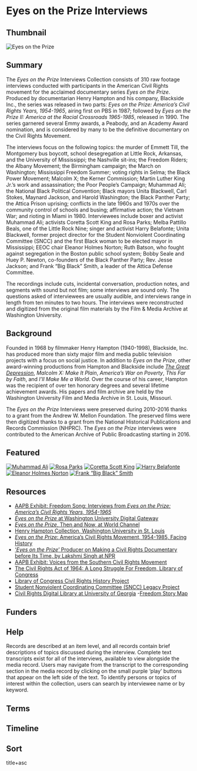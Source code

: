 # Eyes on the Prize Interviews

## Thumbnail

![Eyes on the Prize](https://s3.amazonaws.com/americanarchive.org/special-collections/EyesOnThePrize_Logo.jpg "Eyes on the Prize Interviews")

## Summary

The *Eyes on the Prize* Interviews Collection consists of 310 raw footage interviews conducted with participants in the American Civil Rights movement for the acclaimed documentary series *Eyes on the Prize*. Produced by documentarian Henry Hampton and his company, Blackside Inc., the series was released in two parts: *Eyes on the Prize: America’s Civil Rights Years, 1954-1965*, airing first on PBS in 1987; followed by *Eyes on the Prize II: America at the Racial Crossroads 1965-1985*, released in 1990. The series garnered several Emmy awards, a Peabody, and an Academy Award nomination, and is considered by many to be the definitive documentary on the Civil Rights Movement. 

The interviews focus on the following topics: the murder of Emmett Till, the Montgomery bus boycott, school desegregation at Little Rock, Arkansas, and the University of Mississippi; the Nashville sit-ins; the Freedom Riders; the Albany Movement; the Birmingham campaign; the March on Washington; Mississippi Freedom Summer; voting rights in Selma; the Black Power Movement; Malcolm X; the Kerner Commission; Martin Luther King Jr.’s work and assassination; the Poor People’s Campaign; Muhammad Ali; the National Black Political Convention; Black mayors Unita Blackwell, Carl Stokes, Maynard Jackson, and Harold Washington; the Black Panther Party; the Attica Prison uprising; conflicts in the late 1960s and 1970s over the community control of schools and busing; affirmative action; the Vietnam War; and rioting in Miami in 1980. Interviewees include boxer and activist Muhammad Ali; activists Coretta Scott King and Rosa Parks; Melba Pattillo Beals, one of the Little Rock Nine; singer and activist Harry Belafonte; Unita Blackwell, former project director for the Student Nonviolent Coordinating Committee (SNCC) and the first Black woman to be elected mayor in Mississippi; EEOC chair Eleanor Holmes Norton; Ruth Batson, who fought against segregation in the Boston public school system; Bobby Seale and Huey P. Newton, co-founders of the Black Panther Party; Rev. Jesse Jackson; and Frank “Big Black” Smith, a leader of the Attica Defense Committee. 

The recordings include cuts, incidental conversation, production notes, and segments with sound but not film; some interviews are sound only. The questions asked of interviewees are usually audible, and interviews range in length from ten minutes to two hours. The interviews were reconstructed and digitized from the original film materials by the Film & Media Archive at Washington University.

## Background

Founded in 1968 by filmmaker Henry Hampton (1940-1998), Blackside, Inc. has produced more than sixty major film and media public television projects with a focus on social justice. In addition to *Eyes on the Prize*, other award-winning productions from Hampton and Blackside include [*The Great Depression*](https://americanarchive.org/special_collections/the-great-depression), *Malcolm X: Make It Plain*, *America’s War on Poverty*, *This Far by Faith*, and *I’ll Make Me a World*. Over the course of his career, Hampton was the recipient of over ten honorary degrees and several lifetime achievement awards. His papers and film archive are held by the Washington University Film and Media Archive in St. Louis, Missouri.

The *Eyes on the Prize* Interviews were preserved during 2010-2016 thanks to a grant from the Andrew W. Mellon Foundation. The preserved films were then digitized thanks to a grant from the National Historical Publications and Records Commission (NHPRC). The *Eyes on the Prize* interviews were contributed to the American Archive of Public Broadcasting starting in 2016. 

## Featured

[![Muhammad Ali](https://s3.amazonaws.com/americanarchive.org/special-collections/cpb-aacip_4c9dc622ae9.jpg)](/catalog/cpb-aacip-4c9dc622ae9)
[![Rosa Parks](https://s3.amazonaws.com/americanarchive.org/special-collections/cpb-aacip_3d6da8ac245.jpg)](/catalog/cpb-aacip-3d6da8ac245)
[![Coretta Scott King](https://s3.amazonaws.com/americanarchive.org/special-collections/cpb-aacip_cb8361b9f1b.jpg)](/catalog/cpb-aacip-cb8361b9f1b)
[![Harry Belafonte](https://s3.amazonaws.com/americanarchive.org/special-collections/cpb-aacip_eb547dab27c.jpg)](/catalog/cpb-aacip-eb547dab27c)
[![Eleanor Holmes Norton](https://s3.amazonaws.com/americanarchive.org/special-collections/cpb-aacip_430b63fafa6.jpg)](/catalog/cpb-aacip-430b63fafa6)
[![Frank “Big Black” Smith](https://s3.amazonaws.com/americanarchive.org/special-collections/cpb-aacip_3fee37c3060.jpg)](/catalog/cpb-aacip-3fee37c3060)

## Resources

- [AAPB Exhibit: Freedom Song: Interviews from *Eyes on the Prize: America’s Civil Rights Years, 1954-1965*](https://americanarchive.org/exhibits/eotp)
- [*Eyes on the Prize* at Washington University Digital Gateway](http://digital.wustl.edu/eyesontheprize/)
- [*Eyes on the Prize*, Then and Now, at World Channel](https://www.wgbh.org/program/world-channel/eyes-on-the-prize-then-and-now)
- [Henry Hampton Collection, Washington University in St. Louis](https://library.wustl.edu/spec/henry-hampton-collection/)
- [*Eyes on the Prize*: America’s Civil Rights Movement, 1954-1985, Facing History](https://www.facinghistory.org/resource-library/eyes-prize-americas-civil-rights-movement)
- [‘*Eyes on the Prize*’ Producer on Making a Civil Rights Documentary before Its Time, by Lakshmi Singh at NPR](https://www.npr.org/2017/03/12/519925253/eyes-on-the-prize-producer-on-making-a-civil-rights-documentary-before-its-time)
- [AAPB Exhibit: Voices from the Southern Civil Rights Movement](https://americanarchive.org/exhibits/civil-rights)
- [The Civil Rights Act of 1964: A Long Struggle For Freedom, Library of Congress]( https://www.loc.gov/exhibits/civil-rights-act/)
- [Library of Congress Civil Rights History Project]( https://www.loc.gov/collections/civil-rights-history-project/about-this-collection/)
- [Student Nonviolent Coordinating Committee (SNCC) Legacy Project]( https://www.sncclegacyproject.org/) 
- [Civil Rights Digital Library at University of Georgia](http://crdl.usg.edu/?Welcome)
-[Freedom Story Map](https://loc.maps.arcgis.com/apps/Cascade/index.html?appid=4d76cf42caf84b069b0e0235b6996efd)

## Funders

## Help

Records are described at an item level, and all records contain brief descriptions of topics discussed during the interview. Complete text transcripts exist for all of the interviews, available to view alongside the media record. Users may navigate from the transcript to the corresponding section in the media record by clicking on the small purple ‘play’ buttons that appear on the left side of the text. To identify persons or topics of interest within the collection, users can search by interviewee name or by keyword.

## Terms


## Timeline


## Sort

title+asc
